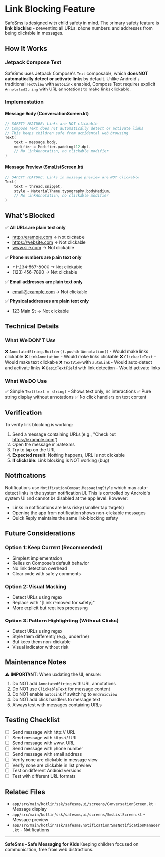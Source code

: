# Link Blocking Feature

SafeSms is designed with child safety in mind. The primary safety feature is **link blocking** - preventing all URLs, phone numbers, and addresses from being clickable in messages.

## How It Works

### Jetpack Compose Text
SafeSms uses Jetpack Compose's `Text` composable, which **does NOT automatically detect or activate links** by default. Unlike Android's traditional `TextView` with `autoLink` enabled, Compose Text requires explicit `AnnotatedString` with URL annotations to make links clickable.

### Implementation

#### Message Body (ConversationScreen.kt)
```kotlin
// SAFETY FEATURE: Links are NOT clickable
// Compose Text does not automatically detect or activate links
// This keeps children safe from accidental web browsing
Text(
    text = message.body,
    modifier = Modifier.padding(12.dp),
    // No linkAnnotation, no clickable modifier
)
```

#### Message Preview (SmsListScreen.kt)
```kotlin
// SAFETY FEATURE: Links in message preview are NOT clickable
Text(
    text = thread.snippet,
    style = MaterialTheme.typography.bodyMedium,
    // No linkAnnotation, no clickable modifier
)
```

## What's Blocked

✅ **All URLs are plain text only**
- http://example.com → Not clickable
- https://website.com → Not clickable
- www.site.com → Not clickable

✅ **Phone numbers are plain text only**
- +1-234-567-8900 → Not clickable
- (123) 456-7890 → Not clickable

✅ **Email addresses are plain text only**
- email@example.com → Not clickable

✅ **Physical addresses are plain text only**
- 123 Main St → Not clickable

## Technical Details

### What We DON'T Use
❌ `AnnotatedString.Builder().pushUrlAnnotation()` - Would make links clickable
❌ `LinkAnnotation` - Would make links clickable
❌ `ClickableText` - Would make text clickable
❌ `TextView` with `autoLink` - Would auto-detect and activate links
❌ `BasicTextField` with link detection - Would activate links

### What We DO Use
✅ Simple `Text(text = string)` - Shows text only, no interactions
✅ Pure string display without annotations
✅ No click handlers on text content

## Verification

To verify link blocking is working:

1. Send a message containing URLs (e.g., "Check out https://example.com")
2. Open the message in SafeSms
3. Try to tap on the URL
4. **Expected result**: Nothing happens, URL is not clickable
5. **If clickable**: Link blocking is NOT working (bug)

## Notifications

Notifications use `NotificationCompat.MessagingStyle` which may auto-detect links in the system notification UI. This is controlled by Android's system UI and cannot be disabled at the app level. However:
- Links in notifications are less risky (smaller tap targets)
- Opening the app from notification shows non-clickable messages
- Quick Reply maintains the same link-blocking safety

## Future Considerations

### Option 1: Keep Current (Recommended)
- Simplest implementation
- Relies on Compose's default behavior
- No link detection overhead
- Clear code with safety comments

### Option 2: Visual Masking
- Detect URLs using regex
- Replace with "[Link removed for safety]"
- More explicit but requires processing

### Option 3: Pattern Highlighting (Without Clicks)
- Detect URLs using regex
- Style them differently (e.g., underline)
- But keep them non-clickable
- Visual indicator without risk

## Maintenance Notes

⚠️ **IMPORTANT**: When updating the UI, ensure:
1. Do NOT add `AnnotatedString` with URL annotations
2. Do NOT use `ClickableText` for message content
3. Do NOT enable `autoLink` if switching to `AndroidView`
4. Do NOT add click handlers to message text
5. Always test with messages containing URLs

## Testing Checklist

- [ ] Send message with http:// URL
- [ ] Send message with https:// URL
- [ ] Send message with www. URL
- [ ] Send message with phone number
- [ ] Send message with email address
- [ ] Verify none are clickable in message view
- [ ] Verify none are clickable in list preview
- [ ] Test on different Android versions
- [ ] Test with different URL formats

## Related Files

- `app/src/main/kotlin/ssk/safesms/ui/screens/ConversationScreen.kt` - Message display
- `app/src/main/kotlin/ssk/safesms/ui/screens/SmsListScreen.kt` - Message preview
- `app/src/main/kotlin/ssk/safesms/notification/SmsNotificationManager.kt` - Notifications

---

**SafeSms - Safe Messaging for Kids**
Keeping children focused on communication, free from web distractions.
